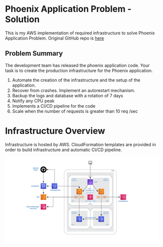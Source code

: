 # Phoenix Application Problem - Solution 

This is my AWS implementation of required infrastructure to solve Phoenix Application Problem.
Original GitHub repo is [here](https://github.com/claranet-coast/cloud-phoenix-kata)

## Problem Summary

The development team has released the phoenix application code.
Your task is to create the production infrastructure
for the Phoenix application.

1. Automate the creation of the infrastructure and the setup of the application.
2. Recover from crashes. Implement an autorestart mechanism.
3. Backup the logs and database with a rotation of 7 days
4. Notify any CPU peak
5. Implements a CI/CD pipeline for the code
6. Scale when the number of requests is greater than 10 req /sec

# Infrastructure Overview

Infrastructure is hosted by AWS. CloudFormation templates are provided in order to build infrastructure and automatic CI/CD pipeline. 

![Architecture](aws/Phoenix-App-Layout.png)
